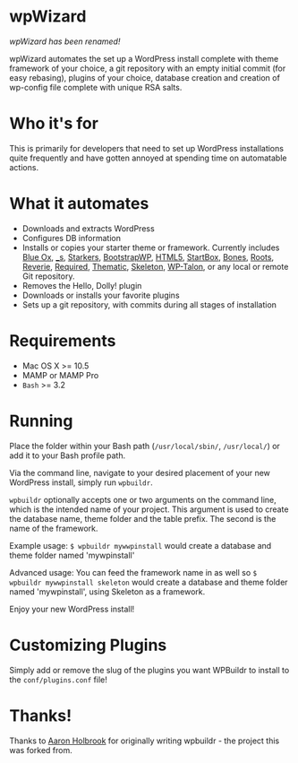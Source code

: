 wpWizard
=================

*wpWizard has been renamed!*

wpWizard automates the set up a WordPress install complete with theme framework of your choice, a git repository with an empty initial commit (for easy rebasing), plugins of your choice, database creation and creation of wp-config file complete with unique RSA salts.

Who it's for
============

This is primarily for developers that need to set up WordPress installations quite frequently and have gotten annoyed at spending time on automatable actions.


What it automates
============

* Downloads and extracts WordPress
* Configures DB information
* Installs or copies your starter theme or framework. Currently includes [Blue Ox](http://github.com/AaronHolbrook/Blue-Ox.git), [_s](http://github.com/Automattic/_s.git), [Starkers](http://github.com/viewportindustries/starkers.git), [BootstrapWP](http://github.com/rachelbaker/bootstrapwp-Twitter-Bootstrap-for-WordPress.git), [HTML5](http://github.com/murtaugh/HTML5-Reset-Wordpress-Theme.git), [StartBox](http://github.com/brichards/StartBox.git), [Bones](http://github.com/eddiemachado/bones.git), [Roots](http://github.com/retlehs/roots.git), [Reverie](http://github.com/milohuang/reverie.git), [Required](http://github.com/wearerequired/required-foundation.git), [Thematic](http://github.com/ThematicTheme/Thematic.git), [Skeleton](http://github.com/simplethemes/skeleton_wp.git), [WP-Talon](http@github.com:dustyf/wp-talon.git), or any local or remote Git repository.
* Removes the Hello, Dolly! plugin
* Downloads or installs your favorite plugins
* Sets up a git repository, with commits during all stages of installation


Requirements
===========

* Mac OS X >= 10.5
* MAMP or MAMP Pro
* `Bash` >= 3.2

Running
=======

Place the folder within your Bash path (`/usr/local/sbin/`, `/usr/local/`) or add it to your Bash profile path.

Via the command line, navigate to your desired placement of your new WordPress install, simply run `wpbuildr`. 

`wpbuildr` optionally accepts one or two arguments on the command line, which is the intended name of your project. This argument is used to create the database name, theme folder and the table prefix. The second is the name of the framework. 

Example usage: `$ wpbuildr mywwpinstall` would create a database and theme folder named 'mywpinstall'

Advanced usage: You can feed the framework name in as well so `$ wpbuildr mywwpinstall skeleton` would create a database and theme folder named 'mywpinstall', using Skeleton as a framework.

Enjoy your new WordPress install!

Customizing Plugins
===================

Simply add or remove the slug of the plugins you want WPBuildr to install to the `conf/plugins.conf` file!

Thanks!
===================

Thanks to [Aaron Holbrook](http://a7web.com) for originally writing wpbuildr - the project this was forked from. 